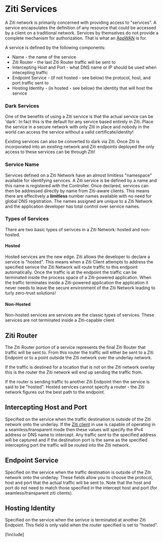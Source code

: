 # Ziti Services

A Ziti network is primarily concerned with providing access to "services". A service encapsulates the definition of any
resource that could be accessed by a client on a traditional network. Services by themselves do not provide a complete
mechanism for authorization. That is what an [AppWAN](../appwans/overview.md) is for.

A service is defined by the following components:

* Name - the name of the service
* Ziti Router - the last Ziti Router traffic will be sent to
* Intercepting Host and Port - what DNS name or IP should be used when intecepting traffic
* Endpoint Service - (if not hosted - see below) the protocol, host, and port traffic sent to
* Hosting Identity - (is hosted - see below) the identity that will host the service

### Dark Services

One of the benefits of using a Ziti service is that the actual service can be 'dark'. In fact this is the default for
any service based entirely in Ziti. Place the service in a secure network with only Ziti in place and nobody in the
world can access the service without a valid certificate/identity!

Existing services can also be converted to dark via Ziti. Once Ziti is incorporated into an existing network and
Ziti endpoints deployed the only access to these services can be through Ziti!

### Service Name

Services defined on a Ziti Network have an almost limitless "namespace" available for identifying services. A Ziti
service is be defined by a name and this name is registered with the Controller. Once declared, services can then be
addressed directly by name from Ziti-aware clients. This means there are effecitvely a **limitless** number names
available with no need for global DNS registration. The names assigned are unique to a Ziti Network and the application
developer has total control over service names.

### Types of Services

There are two basic types of serivces in a Ziti Network: hosted and non-hosted.

#### Hosted

Hosted services are the new edge. Ziti allows the developer to declare a service is "hosted". This means when a Ziti
Client attempts to address the specified serivce the Ziti Network will route traffic to this endpoint automatically.
Once the traffic is at the endpoint the traffic can be terminated inside the process space of a Ziti-powered
application. When the traffic terminates inside a Ziti-powered application the application it never needs to leave the
secure environment of the Ziti Network leading to turly zero-trust solutions!

#### Non-Hosted

Non-hosted services are services are the classic types of services. These services are not terminated inside a
Ziti-capable client

## Ziti Router

The Ziti Router portion of a service represents the final Ziti Router that traffic will be sent to. From this router the
traffic will either be sent to a Ziti Endpoint or to a point outside the Ziti network over the underlay network.

If the traffic is destined for a location that is not on the Ziti network overlay this is the router the Ziti network
will end up sending the traffic from.

If the router is sending traffic to another Ziti Endpoint then the service is said to be "hosted".  Hosted services
cannot specify a router - the Ziti network figures out the best path to the endpoint.

## Intercepting Host and Port

Specified on the service when the traffic destination is outside of the Ziti network onto the underlay. If the [Ziti
client](../clients/overview.md) in use is capable of operating in a seamless/transparent mode then these values will
specify the IPv4 address or DNS name to intercept.  Any traffic sent to the specified address will be captured and if
the destination port is the same as the specified intercepting port the traffic will be routed into the Ziti network.

## Endpoint Service

Specified on the service when the traffic destination is outside of the Ziti network onto the underlay. These fields
allow you to choose the protocol, host and port that the actual traffic will be sent to. Note that the host and port do
not need to match those specified in the intercept host and port (for seamless/transparent ziti clients).

## Hosting Identity

Specified on the service when the serivce is terminated at another Ziti Endpoint. This field is only valid when the
router specified is set to "hosted".

[!include[](./creating.md)]